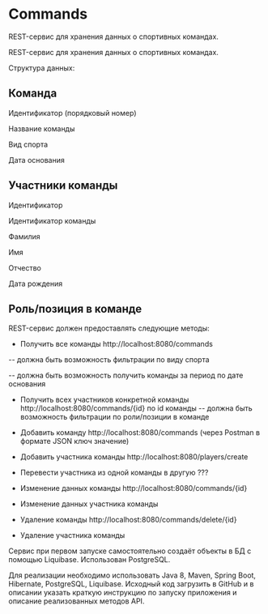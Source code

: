 # Commands
REST-сервис для хранения данных о спортивных командах.


REST-сервис для хранения данных о спортивных командах.

Структура данных:

Команда
-----------------------------------------
Идентификатор (порядковый номер)

Название команды

Вид спорта

Дата основания

Участники команды
-----------------------------------------
Идентификатор

Идентификатор команды

Фамилия

Имя

Отчество

Дата рождения

Роль/позиция в команде
----------------------------------------

REST-сервис должен предоставлять следующие методы:

- Получить все команды  http://localhost:8080/commands

-- должна быть возможность фильтрации по виду спорта

-- должна быть возможность получить команды за период по дате основания


- Получить всех участников конкретной команды http://localhost:8080/commands/{id} по id команды
-- должна быть возможность фильтрации по роли/позиции в команде
- Добавить команду http://localhost:8080/commands (через Postman в формате JSON ключ значение)
- Добавить участника команды http://localhost:8080/players/create
- Перевести участника из одной команды в другую ???

- Изменение данных команды http://localhost:8080/commands/{id}
- Изменение данных участника команды 
- Удаление команды http://localhost:8080/commands/delete/{id}
- Удаление участника команды

Сервис при первом запуске самостоятельно создаёт объекты в БД с помощью Liquibase.
Использован PostgreSQL.

Для реализации необходимо использовать Java 8, Maven, Spring Boot, Hibernate, PostgreSQL,
Liquibase.
Исходный код загрузить в GitHub и в описании указать краткую инструкцию по запуску
приложения и описание реализованных методов API.
